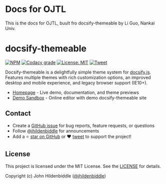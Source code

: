 # Docs for OJTL
This is the docs for OJTL, buult fro docsify-themeable by Li Guo, Nankai Univ.
# docsify-themeable

[![NPM](https://img.shields.io/npm/v/docsify-themeable.svg?style=flat-square)](https://www.npmjs.com/package/docsify-themeable)
[![Codacy grade](https://img.shields.io/codacy/grade/860d40719cbd4e0f91e145b87ec7c29a.svg?style=flat-square)](https://www.codacy.com/app/jhildenbiddle/docsify-themeable?utm_source=github.com&amp;utm_medium=referral&amp;utm_content=jhildenbiddle/docsify-themeable&amp;utm_campaign=Badge_Grade)
[![License: MIT](https://img.shields.io/badge/License-MIT-yellow.svg?style=flat-square)](https://github.com/jhildenbiddle/docsify-themeable/blob/master/LICENSE)
[![Tweet](https://img.shields.io/twitter/url/http/shields.io.svg?style=social)](https://twitter.com/intent/tweet?url=https%3A%2F%2Fgithub.com%2Fjhildenbiddle%2Fdocsify-themeable&hashtags=css,docsify,developers,frontend)

Docsify-themeable is a delightfully simple theme system for [docsify.js](//docsify.js.org). Features multiple themes with rich customization options, an improved desktop and mobile experience, and legacy browser support (IE10+).

- [Homepage](https://jhildenbiddle.github.io/docsify-themeable) - Live demo, documentation, and theme previews
- [Demo Sandbox](https://codesandbox.io/s/xv36w4695o) - Online editor with demo docsify-themeable site

## Contact

- Create a [GitHub issue](https://github.com/jhildenbiddle/docsify-themeable/issues) for bug reports, feature requests, or questions
- Follow [@jhildenbiddle](https://twitter.com/jhildenbiddle) for announcements
- Add a ⭐️ [star on GitHub](https://github.com/jhildenbiddle/docsify-themeable) or ❤️ [tweet](https://twitter.com/intent/tweet?url=https%3A%2F%2Fgithub.com%2Fjhildenbiddle%2Fdocsify-themeable&hashtags=css,developers,frontend,javascript) to support the project!

## License

This project is licensed under the MIT License. See the [LICENSE](https://github.com/jhildenbiddle/docsify-themeable/blob/master/LICENSE) for details.

Copyright (c) John Hildenbiddle ([@jhildenbiddle](https://twitter.com/jhildenbiddle))

